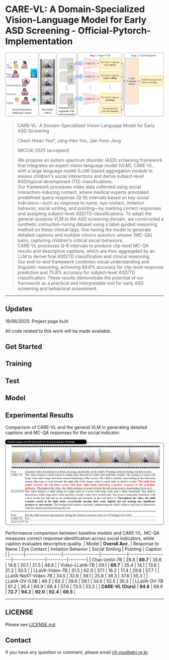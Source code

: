 # CARE-VL: A Domain-Specialized Vision-Language Model for Early ASD Screening - Official-Pytorch-Implementation

<img src="fig_architecture.png" width="1000">




> CARE-VL: A Domain-Specialized Vision-Language Model for Early ASD Screening
>
> Cheol-Hwan Yoo*, Jang-Hee Yoo, Jae-Yoon Jang
>
> MICCAI 2025 (accepted)
>
> We propose an autism spectrum disorder (ASD) screening framework that integrates an expert vision-language model (VLM), CARE-VL, with a large language model (LLM)-based aggregation module to assess children's social interactions and derive subject-level ASD/typical development (TD) classifications.  
Our framework processes video data collected using social interaction-inducing content, where medical experts annotated predefined query-response (Q-R) intervals based on key social indicators—such as response to name, eye contact, imitation behavior, social smiling, and pointing—by marking correct responses and assigning subject-level ASD/TD classifications. 
To adapt the general-purpose VLM to the ASD screening domain, we constructed a synthetic instruction-tuning dataset using a label-guided reasoning method on these clinical tags, fine-tuning the model to generate detailed captions and multiple-choice question-answer (MC-QA) pairs, capturing children's critical social behaviors.  
CARE-VL processes Q-R intervals to produce clip-level MC-QA results and descriptive captions, which are then aggregated by an LLM to derive final ASD/TD classification and clinical reasoning.  
Our end-to-end framework combines visual understanding and linguistic reasoning, achieving 84.6% accuracy for clip-level response prediction and 75.8% accuracy for subject-level ASD/TD classification. These results demonstrate the potential of our framework as a practical and interpretable tool for early ASD screening and behavioral assessment.
---

## Updates
19/06/2025: Project page built
>

All code related to this work will be made available. 

## Get Started


## Training


## Test


## Model



## Experimental Results

Comparison of CARE-VL and the general VLM in generating detailed captions and MC-QA responses for the social indicator.

<img src="fig_result.png" width="1000">

Performance comparison between baseline models and CARE-VL. MC-QA measures correct response identification across social indicators, while caption evaluates descriptive quality.
| Model | **Overall Acc.** | Response to Name | Eye Contact | Imitation Behavior | Social Smiling | Pointing | Caption |
|-------|------------------|------------------|-------------|--------------------|----------------|----------|---------|
| Chat-UniVi-7B  | 28.8 | **69.7** | 35.6 | 14.6 | 20.1 | 21.5 | 48.8 |
| Video-LLaVA-7B  | 29.1 | **69.7** | 35.4 | 14.1 | 13.6 | 21.2 | 30.5 |
| LLaVA-Video-7B  | 31.5 | 62.9 | 37.1 | 16.2 | 17.4 | 29.8 | 57.7 |
| LLaVA-NeXT-Video-7B  | 34.5 | 32.6 | 39.1 | 25.8 | 38.3 | 37.6 | 55.3 |
| LLaVA-OV-0.5B  | 49.2 | 60.2 | 39.6 | 58.1 | 34.5 | 52.5 | 35.3 |
| LLaVA-OV-7B  | 61.2 | 36.4 | 60.9 | 68.4 | 57.6 | 73.5 | 53.3 |
| **CARE-VL (Ours)** | **84.6** | 68.9 | **72.7** | **94.2** | **92.0** | **92.4** | **69.5** |

---



## LICENSE
Please see [LICENSE.md](../LICENSE.md).

## Contact
If you have any question or comment, please email <ch.yoo@etri.re.kr>.

